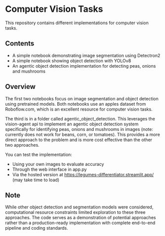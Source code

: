 # Computer Vision Tasks
This repository contains different implementations for computer vision tasks.

## Contents
- A simple notebook demonstrating image segmentation using Detectron2 
- A simple notebook showing object detection with YOLOv8
- An agentic object detection implementation for detecting peas, onions and mushrooms

## Overview
The first two notebooks focus on image segmentation and object detection using pretrained models. Both notebooks use an apples dataset from Roboflow.com, which is an excellent resource for computer vision tasks.

The third is in a folder called agentic_object_detection. This leverages the vision-agent api to implement an agentic object detection system specifically for identifying peas, onions and mushrooms in images (note: currently does not work for beans, corn, or tomatoes). This provides a more direct approach to the problem and is more cost effective than the other two approaches.

You can test the implementation:
- Using your own images to evaluate accuracy
- Through the web interface in app.py
- Via the hosted version at https://legumes-differentiator.streamlit.app/ (may take time to load)

## Note
While other object detection and segmentation models were considered, computational resource constraints limited exploration to these three approaches. The code serves as a demonstration of potential approaches rather than a production-ready implementation with complete end-to-end pipeline and coding standards.
